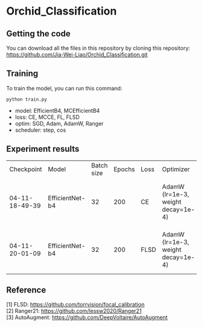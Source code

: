 # Orchid_Classification

## Getting the code
You can download all the files in this repository by cloning this repository:  
https://github.com/Jia-Wei-Liao/Orchid_Classification.git


## Training
To train the model, you can run this command:
```
python train.py
```
- model: EfficientB4, MCEfficientB4
- loss: CE, MCCE, FL, FLSD
- optim: SGD, Adam, AdamW, Ranger
- scheduler: step, cos


## Experiment results
<table>
  <tr>
    <td>Checkpoint</td>
    <td>Model</td>
    <td>Batch size</td>
    <td>Epochs</td>
    <td>Loss</td>
    <td>Optimizer</td>
    <td>Scheduler</td>
    <td>Augmentation</td>
    <td>Best val acc</td>
    <td>test acc</td>
  </tr>
  <tr>
    <td>04-11-18-49-39</td>
    <td>EfficientNet-b4</td>
    <td>32</td>
    <td>200</td>
    <td>CE</td>
    <td>AdamW (lr=1e-3,  weight decay=1e-4)</td>
    <td>Step (size=3, gamma=0.8)</td>
    <td>RandomResizedCrop(416),<br>RandomHorizontalFlip(p=0.5),<br>RandomRotation(degree=10),<br>Normalize(mean=(0.485, 0.456, 0.406), std=(0.229, 0.224, 0.225))
    <td>85.62 (ep=75) </td>
    <td>84.27 </td>
  </tr>
  <tr>
    <td>04-11-20-01-09</td>
    <td>EfficientNet-b4</td>
    <td>32</td>
    <td>200</td>
    <td>FLSD</td>
    <td>AdamW (lr=1e-3,  weight decay=1e-4)</td>
    <td>Step (size=3, gamma=0.8)</td>
    <td>RandomResizedCrop(416),<br>RandomHorizontalFlip(p=0.5),<br>RandomRotation(degree=10),<br>Normalize(mean=(0.485, 0.456, 0.406), std=(0.229, 0.224, 0.225))
    <td>86.07 (ep=75)</td>
    <td>85.85 (ep=75)</td>
  </tr>
</table>

## Reference
[1] FLSD: https://github.com/torrvision/focal_calibration  
[2] Ranger21: https://github.com/lessw2020/Ranger21  
[3] AutoAugment: https://github.com/DeepVoltaire/AutoAugment  
